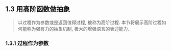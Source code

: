 ## 1.3 用高阶函数做抽象  
> 以过程作为参数或是返回值得过程, 被称为高阶过程. 本节将展示高阶过程如何能称为强有力的抽象机制, 极大的增强语言的表述能力.  

### 1.3.1 过程作为参数  
